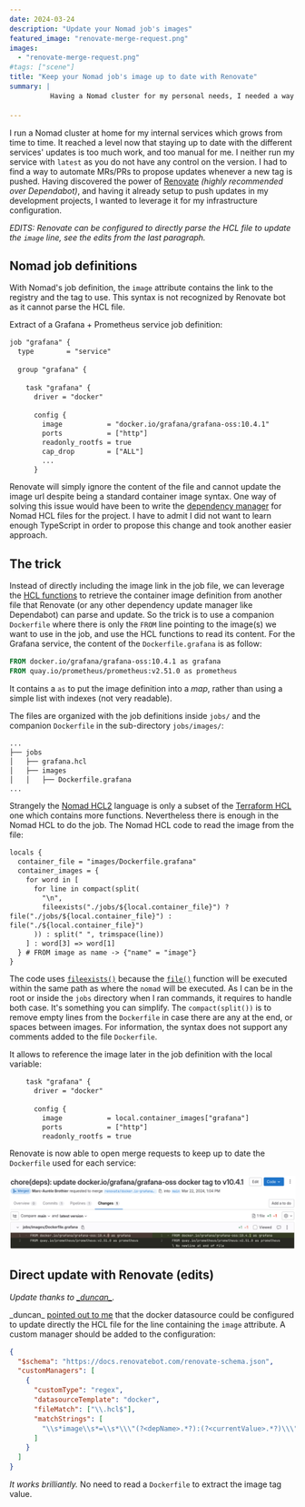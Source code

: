 ```yaml
---
date: 2024-03-24
description: "Update your Nomad job's images"
featured_image: "renovate-merge-request.png"
images:
  - "renovate-merge-request.png"
#tags: ["scene"]
title: "Keep your Nomad job's image up to date with Renovate"
summary: |
          Having a Nomad cluster for my personal needs, I needed a way to automate the tag update with the new releases of images I'm using. I describe a trick with Nomad job definition on how to do it with Renovate or any other dependency update tool.

---
```


I run a Nomad cluster at home for my internal services which grows from time to time. It reached a level now that staying up to date with the different services' updates is too much work, and too manual for me. I neither run my service with `latest` as you do not have any control on the version. I had to find a way to automate MRs/PRs to propose updates whenever a new tag is pushed. Having discovered the power of [Renovate](https://docs.renovatebot.com/) *(highly recommended over Dependabot)*, and having it already setup to push updates in my development projects, I wanted to leverage it for my infrastructure configuration.

*EDITS: Renovate can be configured to directly parse the HCL file to update the `image` line, see the edits from the last paragraph.*

## Nomad job definitions

With Nomad's job definition, the `image` attribute contains the link to the registry and the tag to use. This syntax is not recognized by Renovate bot as it cannot parse the HCL file.

Extract of a Grafana + Prometheus service job definition:

```hcl
job "grafana" {
  type        = "service"

  group "grafana" {

    task "grafana" {
      driver = "docker"

      config {
        image           = "docker.io/grafana/grafana-oss:10.4.1"
        ports           = ["http"]
        readonly_rootfs = true
        cap_drop        = ["ALL"]
        ...
      }
```

Renovate will simply ignore the content of the file and cannot update the image url despite being a standard container image syntax. One way of solving this issue would have been to write the [dependency manager](https://docs.renovatebot.com/modules/manager/) for Nomad HCL files for the project. I have to admit I did not want to learn enough TypeScript in order to propose this change and took another easier approach.

## The trick

Instead of directly including the image link in the job file, we can leverage the [HCL functions](https://developer.hashicorp.com/nomad/docs/job-specification/hcl2/functions) to retrieve the container image definition from another file that Renovate (or any other dependency update manager like Dependabot) can parse and update. So the trick is to use a companion `Dockerfile` where there is only the `FROM` line pointing to the image(s) we want to use in the job, and use the HCL functions to read its content. For the Grafana service, the content of the `Dockerfile.grafana` is as follow:

```Dockerfile
FROM docker.io/grafana/grafana-oss:10.4.1 as grafana
FROM quay.io/prometheus/prometheus:v2.51.0 as prometheus
```

It contains a `as` to put the image definition into a *map*, rather than using a simple list with indexes (not very readable).

The files are organized with the job definitions inside `jobs/` and the companion `Dockerfile` in the sub-directory `jobs/images/`:

```console
...
├── jobs
│   ├── grafana.hcl
│   ├── images
│   │   ├── Dockerfile.grafana
...
```

Strangely the [Nomad HCL2](https://developer.hashicorp.com/nomad/docs/job-specification/hcl2) language is only a subset of the [Terraform HCL](https://developer.hashicorp.com/terraform/language/functions) one which contains more functions. Nevertheless there is enough in the Nomad HCL to do the job. The Nomad HCL code to read the image from the file:

```hcl
locals {
  container_file = "images/Dockerfile.grafana"
  container_images = {
    for word in [
      for line in compact(split(
        "\n",
        fileexists("./jobs/${local.container_file}") ? file("./jobs/${local.container_file}") : file("./${local.container_file}")
      )) : split(" ", trimspace(line))
    ] : word[3] => word[1]
  } # FROM image as name -> {"name" = "image"}
}
```

The code uses [`fileexists()`](https://developer.hashicorp.com/nomad/docs/job-specification/hcl2/functions/file/fileexists) because the [`file()`](https://developer.hashicorp.com/nomad/docs/job-specification/hcl2/functions/file/file) function will be executed within the same path as where the `nomad` will be executed. As I can be in the root or inside the `jobs` directory when I ran commands, it requires to handle both case. It's something you can simplify. The `compact(split())` is to remove empty lines from the `Dockerfile` in case there are any at the end, or spaces between images. For information, the syntax does not support any comments added to the file `Dockerfile`.

It allows to reference the image later in the job definition with the local variable:

```hcl
    task "grafana" {
      driver = "docker"

      config {
        image           = local.container_images["grafana"]
        ports           = ["http"]
        readonly_rootfs = true
```

Renovate is now able to open merge requests to keep up to date the `Dockerfile` used for each service:

![Merge request to update Grafana image tag](renovate-merge-request-diff.png)

## Direct update with Renovate (edits)

*Update thanks to [\_duncan\_](https://mastodon.online/@_duncan_).*

\_duncan\_ [pointed out to me](https://mastodon.online/@_duncan_/113035096064933672) that the docker datasource could be configured to update directly the HCL file for the line containing the `image` attribute. A custom manager should be added to the configuration:

```json
{
  "$schema": "https://docs.renovatebot.com/renovate-schema.json",
  "customManagers": [
    {
      "customType": "regex",
      "datasourceTemplate": "docker",
      "fileMatch": ["\\.hcl$"],
      "matchStrings": [
        "\\s*image\\s*=\\s*\\\"(?<depName>.*?):(?<currentValue>.*?)\\\""
      ]
    }
  ]
}
```

*It works brilliantly.* No need to read a `Dockerfile` to extract the image tag value.
